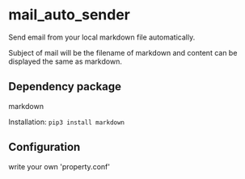 # mail_auto_sender

Send email from your local markdown file automatically.

Subject of mail will be the filename of markdown and content can be displayed the same as markdown.

## Dependency package

markdown

Installation: `pip3 install markdown`

## Configuration

write your own 'property.conf'
